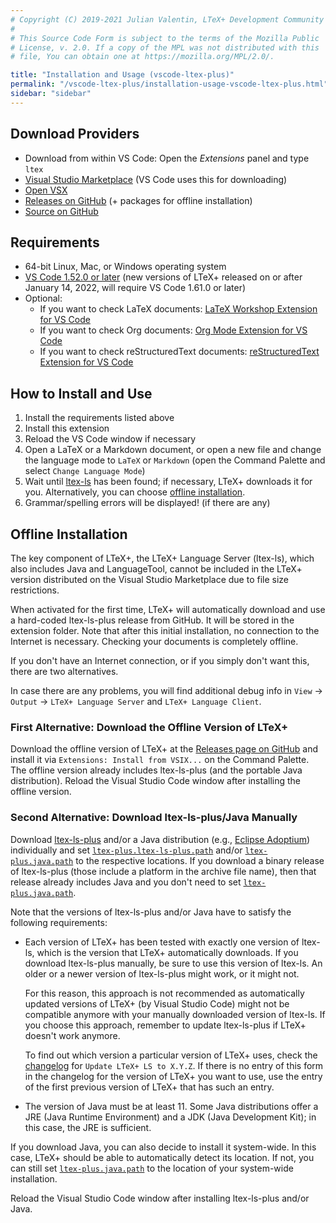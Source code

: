 ```yaml
---
# Copyright (C) 2019-2021 Julian Valentin, LTeX+ Development Community
#
# This Source Code Form is subject to the terms of the Mozilla Public
# License, v. 2.0. If a copy of the MPL was not distributed with this
# file, You can obtain one at https://mozilla.org/MPL/2.0/.

title: "Installation and Usage (vscode-ltex-plus)"
permalink: "/vscode-ltex-plus/installation-usage-vscode-ltex-plus.html"
sidebar: "sidebar"
---
```


## Download Providers

- Download from within VS Code: Open the *Extensions* panel and type `ltex`
- [Visual Studio Marketplace](https://marketplace.visualstudio.com/items?itemName=ltex-plus.vscode-ltex-plus) (VS Code uses this for downloading)
- [Open VSX](https://open-vsx.org/extension/valentjn/vscode-ltex-plus)
- [Releases on GitHub](https://github.com/ltex-plus/vscode-ltex-plus/releases) (+ packages for offline installation)
- [Source on GitHub](https://github.com/ltex-plus/vscode-ltex-plus)

## Requirements

- 64-bit Linux, Mac, or Windows operating system
- [VS Code 1.52.0 or later](https://code.visualstudio.com/) (new versions of LTeX+ released on or after January 14, 2022, will require VS Code 1.61.0 or later)
- Optional:
  - If you want to check LaTeX documents: [LaTeX Workshop Extension for VS Code](https://marketplace.visualstudio.com/items?itemName=James-Yu.latex-workshop)
  - If you want to check Org documents: [Org Mode Extension for VS Code](https://marketplace.visualstudio.com/items?itemName=tootone.org-mode)
  - If you want to check reStructuredText documents: [reStructuredText Extension for VS Code](https://marketplace.visualstudio.com/items?itemName=lextudio.restructuredtext)

## How to Install and Use

1. Install the requirements listed above
2. Install this extension
3. Reload the VS Code window if necessary
4. Open a LaTeX or a Markdown document, or open a new file and change the language mode to `LaTeX` or `Markdown` (open the Command Palette and select `Change Language Mode`)
5. Wait until [ltex-ls](../faq.html#whats-the-difference-between-vscode-ltex-plus-ltex-ls-plus-and-languagetool) has been found; if necessary, LTeX+ downloads it for you. Alternatively, you can choose [offline installation](#offline-installation).
6. Grammar/spelling errors will be displayed! (if there are any)

## Offline Installation

The key component of LTeX+, the LTeX+ Language Server (ltex-ls), which also includes Java and LanguageTool, cannot be included in the LTeX+ version distributed on the Visual Studio Marketplace due to file size restrictions.

When activated for the first time, LTeX+ will automatically download and use a hard-coded ltex-ls-plus release from GitHub. It will be stored in the extension folder. Note that after this initial installation, no connection to the Internet is necessary. Checking your documents is completely offline.

If you don't have an Internet connection, or if you simply don't want this, there are two alternatives.

In case there are any problems, you will find additional debug info in `View` → `Output` → `LTeX+ Language Server` and `LTeX+ Language Client`.

### First Alternative: Download the Offline Version of LTeX+

Download the offline version of LTeX+ at the [Releases page on GitHub](https://github.com/ltex-plus/vscode-ltex-plus/releases) and install it via `Extensions: Install from VSIX...` on the Command Palette. The offline version already includes ltex-ls-plus (and the portable Java distribution). Reload the Visual Studio Code window after installing the offline version.

### Second Alternative: Download ltex-ls-plus/Java Manually

Download [ltex-ls-plus](https://github.com/ltex-plus/ltex-ls-plus/releases) and/or a Java distribution (e.g., [Eclipse Adoptium](https://adoptium.net/)) individually and set [`ltex-plus.ltex-ls-plus.path`](../settings.html#ltexltex-lspath) and/or [`ltex-plus.java.path`](../settings.html#ltexjavapath) to the respective locations. If you download a binary release of ltex-ls-plus (those include a platform in the archive file name), then that release already includes Java and you don't need to set [`ltex-plus.java.path`](../settings.html#ltexjavapath).

Note that the versions of ltex-ls-plus and/or Java have to satisfy the following requirements:

- Each version of LTeX+ has been tested with exactly one version of ltex-ls, which is the version that LTeX+ automatically downloads. If you download ltex-ls-plus manually, be sure to use this version of ltex-ls. An older or a newer version of ltex-ls-plus might work, or it might not.

  For this reason, this approach is not recommended as automatically updated versions of LTeX+ (by Visual Studio Code) might not be compatible anymore with your manually downloaded version of ltex-ls. If you choose this approach, remember to update ltex-ls-plus if LTeX+ doesn't work anymore.

  To find out which version a particular version of LTeX+ uses, check the [changelog](changelog.html) for `Update LTeX+ LS to X.Y.Z`. If there is no entry of this form in the changelog for the version of LTeX+ you want to use, use the entry of the first previous version of LTeX+ that has such an entry.
- The version of Java must be at least 11. Some Java distributions offer a JRE (Java Runtime Environment) and a JDK (Java Development Kit); in this case, the JRE is sufficient.

If you download Java, you can also decide to install it system-wide. In this case, LTeX+ should be able to automatically detect its location. If not, you can still set [`ltex-plus.java.path`](../settings.html#ltexjavapath) to the location of your system-wide installation.

Reload the Visual Studio Code window after installing ltex-ls-plus and/or Java.
